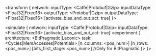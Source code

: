 
<transform {
	network: <Network name>
	inputType: <Caffe|Protobuf|Gzip>
	inputDataType: <Float32|Fixed16>
	outputType: <Protobuf|Gzip>
	outputDataType: <Float32|Fixed16>
	[activate_bias_and_out_act: true]
}>

<simulate {
	network: <Network name>
	inputType: <Caffe|Protobuf|Gzip>
	inputDataType: <Float32|Fixed16>
	[activate_bias_and_out_act: true]
	<experiment {
		architecture: <BitPragmatic|Laconic>
		task: <Cycles|MemAccesses|Potentials>
		[n_columns: <pos_num>]
		[n_rows: <pos_num>]
		[bits_first_stage: <pos_num>] //Only for BitPragmatic
	}>
}>
